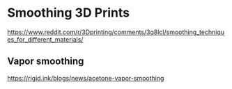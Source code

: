 # Smoothing 3D Prints

https://www.reddit.com/r/3Dprinting/comments/3q8lcl/smoothing_techniques_for_different_materials/

## Vapor smoothing

https://rigid.ink/blogs/news/acetone-vapor-smoothing
